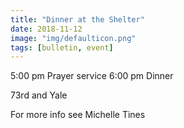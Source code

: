 ```yaml
---
title: "Dinner at the Shelter"
date: 2018-11-12
image: "img/defaulticon.png"
tags: [bulletin, event]
---
```


5:00 pm Prayer service
6:00 pm Dinner

73rd and Yale

For more info see Michelle Tines